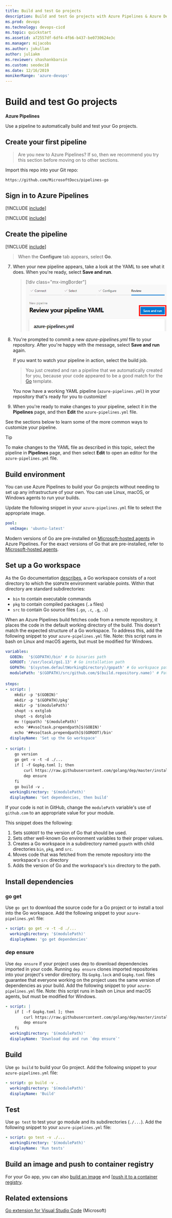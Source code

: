 ```yaml
---
title: Build and test Go projects 
description: Build and test Go projects with Azure Pipelines & Azure DevOps
ms.prod: devops
ms.technology: devops-cicd
ms.topic: quickstart
ms.assetid: a72557df-6df4-4fb6-b437-be0730624e3c
ms.manager: mijacobs
ms.author: jukullam
author: juliakm
ms.reviewer: shashankbarsin
ms.custom: seodec18
ms.date: 12/16/2019
monikerRange: 'azure-devops'
---
```


# Build and test Go projects

**Azure Pipelines**

Use a pipeline to automatically build and test your Go projects.

## Create your first pipeline

> Are you new to Azure Pipelines? If so, then we recommend you try this section before moving on to other sections.

Import this repo into your Git repo:

```
https://github.com/MicrosoftDocs/pipelines-go
```

## Sign in to Azure Pipelines

[!INCLUDE [include](_shared/sign-in-azure-pipelines.md)]

[!INCLUDE [include](_shared/create-project.md)]

## Create the pipeline

[!INCLUDE [include](_shared/create-pipeline-before-template-selected.md)]

> When the **Configure** tab appears, select **Go**. 

7. When your new pipeline appears, take a look at the YAML to see what it does. When you're ready, select **Save and run**.

   > [!div class="mx-imgBorder"] 
   > ![Save and run button in a new YAML pipeline](_img/save-and-run-button-new-yaml-pipeline.png)

8. You're prompted to commit a new _azure-pipelines.yml_ file to your repository. After you're happy with the message, select **Save and run** again.

   If you want to watch your pipeline in action, select the build job.

   > You just created and ran a pipeline that we automatically created for you, because your code appeared to be a good match for the [Go](https://github.com/microsoft/azure-pipelines-yaml/blob/master/templates/go.yml) template.

   You now have a working YAML pipeline (`azure-pipelines.yml`) in your repository that's ready for you to customize!

9. When you're ready to make changes to your pipeline, select it in the **Pipelines** page, and then **Edit** the `azure-pipelines.yml` file.

See the sections below to learn some of the more common ways to customize your pipeline.


> [!Tip]
> To make changes to the YAML file as described in this topic, select the pipeline in **Pipelines** page, and then select **Edit** to open an editor for the `azure-pipelines.yml` file.

## Build environment

You can use Azure Pipelines to build your Go projects without needing to set up any infrastructure of your own. You can use Linux, macOS, or Windows agents to run your builds.

Update the following snippet in your `azure-pipelines.yml` file to select the appropriate image.

```yaml
pool:
  vmImage: 'ubuntu-latest'
```

Modern versions of Go are pre-installed on [Microsoft-hosted agents](../agents/hosted.md) in Azure Pipelines. For the exact versions of Go that are pre-installed, refer to [Microsoft-hosted agents](../agents/hosted.md#software).

## Set up a Go workspace

As the Go documentation [describes](https://golang.org/doc/code.html#Workspaces), a Go workspace consists of a root directory to which the `$GOPATH` environment variable points. Within that directory are standard subdirectories:

* `bin` to contain executable commands
* `pkg` to contain compiled packages (`.a` files)
* `src` to contain Go source files (`.go`, `.c`, `.g`, `.s`)

When an Azure Pipelines build fetches code from a remote repository, it places the code in the default working directory of the build. This doesn't match the expected structure of a Go workspace. To address this, add the following snippet to your `azure-pipelines.yml` file. Note: this script runs in bash on Linux and macOS agents, but must be modified for Windows.

```yaml
variables:
  GOBIN:  '$(GOPATH)/bin' # Go binaries path
  GOROOT: '/usr/local/go1.13' # Go installation path
  GOPATH: '$(system.defaultWorkingDirectory)/gopath' # Go workspace path
  modulePath: '$(GOPATH)/src/github.com/$(build.repository.name)' # Path to the module's code

steps:
- script: |
    mkdir -p '$(GOBIN)'
    mkdir -p '$(GOPATH)/pkg'
    mkdir -p '$(modulePath)'
    shopt -s extglob
    shopt -s dotglob
    mv !(gopath) '$(modulePath)'
    echo '##vso[task.prependpath]$(GOBIN)'
    echo '##vso[task.prependpath]$(GOROOT)/bin'
  displayName: 'Set up the Go workspace'

- script: |
    go version
    go get -v -t -d ./...
    if [ -f Gopkg.toml ]; then
        curl https://raw.githubusercontent.com/golang/dep/master/install.sh | sh
        dep ensure
    fi
    go build -v .
  workingDirectory: '$(modulePath)'
  displayName: 'Get dependencies, then build'
```

If your code is not in GitHub, change the `modulePath` variable's use of `github.com` to an appropriate value for your module.

This snippet does the following:

1. Sets `$GOROOT` to the version of Go that should be used.
2. Sets other well-known Go environment variables to their proper values.
3. Creates a Go workspace in a subdirectory named `gopath` with child directories `bin`, `pkg`, and `src`.
4. Moves code that was fetched from the remote repository into the workspace's `src` directory
5. Adds the version of Go and the workspace's `bin` directory to the path.

## Install dependencies

### go get

Use `go get` to download the source code for a Go project or to install a tool into the Go workspace. Add the following snippet to your `azure-pipelines.yml` file:

```yaml
- script: go get -v -t -d ./...
  workingDirectory: '$(modulePath)'
  displayName: 'go get dependencies'
```

### dep ensure

Use `dep ensure` if your project uses dep to download dependencies imported in your code. Running `dep ensure` clones imported repositories into your project's vendor directory. Its `Gopkg.lock` and `Gopkg.toml` files guarantee that everyone working on the project uses the same version of dependencies as your build. Add the following snippet to your `azure-pipelines.yml` file. Note: this script runs in bash on Linux and macOS agents, but must be modified for Windows.

```yaml
- script: |
    if [ -f Gopkg.toml ]; then
        curl https://raw.githubusercontent.com/golang/dep/master/install.sh | sh
        dep ensure
    fi
  workingDirectory: '$(modulePath)'
  displayName: 'Download dep and run `dep ensure`'
```

## Build

Use `go build` to build your Go project. Add the following snippet to your `azure-pipelines.yml` file:

```yaml
- script: go build -v .
  workingDirectory: '$(modulePath)'
  displayName: 'Build'
```

## Test

Use `go test` to test your go module and its subdirectories (`./...`). Add the following snippet to your `azure-pipelines.yml` file:

```yaml
- script: go test -v ./...
  workingDirectory: '$(modulePath)'
  displayName: 'Run tests'
```

## Build an image and push to container registry

For your Go app, you can also [build an image](containers/build-image.md) and [[push it to a container registry](containers/push-image.md).

## Related extensions

[Go extension for Visual Studio Code](https://marketplace.visualstudio.com/items?itemName=ms-vscode.Go) (Microsoft)  
